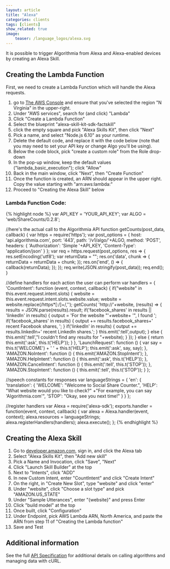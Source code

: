 ```yaml
---
layout: article
title: "Alexa"
categories: clients
tags: [clients]
show_related: true
image:
    teaser: /language_logos/alexa.svg
---
```


It is possible to trigger Algorithmia from Alexa and Alexa-enabled devices by creating an Alexa Skill.

## Creating the Lambda Function

First, we need to create a Lambda Function which will handle the Alexa requests.

1. go to [The AWS Console](https://console.aws.amazon.com/console/) and ensure that you've selected the region "N Virginia" in the upper-right.
2. Under "AWS services", search for (and click) "Lambda"
3. Click "Create a Lambda Function"
4. Select the blueprint "alexa-skill-kit-sdk-factskill"
5. click the empty square and pick "Alexa Skills Kit", then click "Next"
6. Pick a name, and select "Node.js 6.10" as your runtime.
7. Delete the default code, and replace it with the code below (note that you may need to set your API key or change Algo you'll be using).
8. Below the code block, pick "create a custom role" from the Role drop-down
9. In the pop-up window, keep the default values ("lambda_basic_execution"); click "Allow"
10. Back in the main window, click "Next", then "Create Function"
11. Once the function is created, an ARN should appear in the upper right. Copy the value starting with "arn:aws:lambda:"
12. Proceed to "Creating the Alexa Skill" below 

### Lambda Function Code:

{% highlight node %}
var API_KEY = 'YOUR_API_KEY';
var ALGO = 'web/ShareCounts/0.2.8';

//here's the actual call to the Algorithmia API
function getCounts(post_data, callback) {
    var https = require('https');
    var post_options = {
        host: 'api.algorithmia.com',
        port: '443',
        path: '/v1/algo/'+ALGO,
        method: 'POST',
        headers: {
            'Authorization': 'Simple '+API_KEY,
            'Content-Type': 'application/json'
        }
    };
    var req = https.request(post_options, res => {
        res.setEncoding('utf8');
        var returnData = "";
        res.on('data', chunk => {
            returnData = returnData + chunk;
        });
        res.on('end', () => {
            callback(returnData);
        });
    });
    req.write(JSON.stringify(post_data));
    req.end();
}

//define handlers for each action the user can perform
var handlers = {
    'CountIntent': function (event, context, callback) {
        if("website" in this.event.request.intent.slots) {
            website = this.event.request.intent.slots.website.value;
            website = website.replace(/https*[:\/]+/,'');
            getCounts( 'http://'+website, (results) => {
                results = JSON.parse(results).result;
                if('facebook_shares' in results || 'linkedIn' in results) {
                    output = 'For the website "'+website+ '", I found ';
                    if('facebook_shares' in results) {
                        output += results.facebook_shares+' recent Facebook shares, ';
                    }
                    if('linkedIn' in results) {
                        output += results.linkedIn+' recent LinkedIn shares.';
                    }
                    this.emit(':tell',output);
                } else {
                    this.emit(':tell',"I couldn't find any results for "+website);
                }
            });
        } else {
            return this.emit(':ask', this.t('HELP'));
        }
    },
    'LaunchRequest': function () {
        var say = this.t('WELCOME') + ' ' + this.t('HELP');
        this.emit(':ask', say, say);
    },
    'AMAZON.NoIntent': function () {
        this.emit('AMAZON.StopIntent');
    },
    'AMAZON.HelpIntent': function () {
        this.emit(':ask', this.t('HELP'));
    },
    'AMAZON.CancelIntent': function () {
        this.emit(':tell', this.t('STOP'));
    },
    'AMAZON.StopIntent': function () {
        this.emit(':tell', this.t('STOP'));
    }
};

//speech constants for responses
var languageStrings = {
    'en': {
        'translation': {
            'WELCOME': "Welcome to Social Share Counter.",
            'HELP': "What website would you like to check?"
                +"For example, you can say 'Algorithmia.com'",
            'STOP': "Okay, see you next time!"
        }
    }
};

//register handlers
var Alexa = require('alexa-sdk');
exports.handler = function(event, context, callback) {
    var alexa = Alexa.handler(event, context);
    alexa.resources = languageStrings;
    alexa.registerHandlers(handlers);
    alexa.execute();
};
{% endhighlight %}

## Creating the Alexa Skill

1. Go to [developer.amazon.com](https://developer.amazon.com/), sign in, and click the Alexa tab
2. Select "Alexa Skills Kit", then "Add new skill"
3. Pick a Name and Invocation, click "Save", "Next"
4. Click "Launch Skill Builder" at the top
6. Next to "Intents", click "ADD"
7. In new Custom Intent, enter "CountIntent" and click "Create Intent"
8. On the right, in "Create New Slot", type "website" and click "enter"
9. Under "website", click "Choose a slot type" and pick "AMAZON.US_STATE"
10. Under "Sample Utterances", enter "{website}" and press Enter
11. Click "build model" at the top
12. Once built, click "Configuration"
13. Under Endpoint, pick AWS Lambda ARN, North America, and paste the ARN from step 11 of "Creating the Lambda function"
14. Save and Test

## Additional information

See the full [API Specification](http://docs.algorithmia.com/#api-specification) for additional details
on calling algorithms and managing data with cURL.
